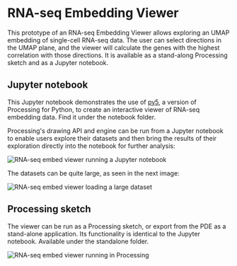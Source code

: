# RNA-seq Embedding Viewer

This prototype of an RNA-seq Embedding Viewer allows exploring an UMAP embedding of single-cell RNA-seq data. The user can select directions in the UMAP plane, and the viewer will calculate the genes with the highest correlation with those directions. It is available as a stand-along Processing sketch and as a Jupyter notebook.

## Jupyter notebook

This Jupyter notebook demonstrates the use of [py5](http://py5.ixora.io/), a version of Processing for Python, to create an interactive viewer of RNA-seq embedding data. Find it under the notebook folder.

Processing's drawing API and engine can be run from a Jupyter notebook to enable users explore their datasets and then bring the results of their exploration directly into the notebook for further analysis:

![RNA-seq embed viewer running a Jupyter notebook](images/jupyter_screenshot1)

The datasets can be quite large, as seen in the next image:

![RNA-seq embed viewer loading a large dataset](jupyter_screenshot2)

## Processing sketch

The viewer can be run as a Processing sketch, or export from the PDE as a stand-alone application. Its functionality is identical to the Jupyter notebook. Available under the standalone folder.

![RNA-seq embed viewer running in Processing](images/processing_screenshot)